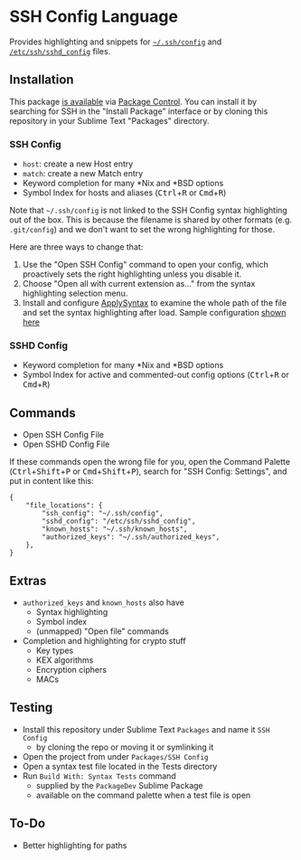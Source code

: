 # SSH Config Language

Provides highlighting and snippets for [`~/.ssh/config`][man-ssh-config] and [`/etc/ssh/sshd_config`][man-sshd-config] files.

## Installation

This package [is available][pkg] via [Package Control][pkg-ctrl]. You can install it by searching for SSH in the "Install Package" interface or by cloning this repository in your Sublime Text "Packages" directory.

### SSH Config

- `host`: create a new Host entry
- `match`: create a new Match entry
- Keyword completion for many \*Nix and \*BSD options
- Symbol Index for hosts and aliases
    (<kbd>Ctrl</kbd>+<kbd>R</kbd> or
     <kbd>Cmd</kbd>+<kbd>R</kbd>)

Note that `~/.ssh/config` is not linked to the SSH Config syntax highlighting
out of the box. This is because the filename is shared by other formats (e.g.
`.git/config`) and we don't want to set the wrong highlighting for those.

Here are three ways to change that:

1. Use the "Open SSH Config" command to open your config, which proactively
    sets the right highlighting unless you disable it.
2. Choose "Open all with current extension as..." from the syntax highlighting
    selection menu.
3. Install and configure [ApplySyntax][] to examine the whole path of the file
    and set the syntax highlighting after load. Sample configuration
    [shown here][applysyntax-config]

### SSHD Config

- Keyword completion for many \*Nix and \*BSD options
- Symbol Index for active and commented-out config options
    (<kbd>Ctrl</kbd>+<kbd>R</kbd> or
     <kbd>Cmd</kbd>+<kbd>R</kbd>)

## Commands

- Open SSH Config File
- Open SSHD Config File

If these commands open the wrong file for you, open the Command Palette
(<kbd>Ctrl</kbd>+<kbd>Shift</kbd>+<kbd>P</kbd> or
 <kbd>Cmd</kbd>+<kbd>Shift</kbd>+<kbd>P</kbd>), search for
 "SSH Config: Settings", and put in content like this:

``` jsonc
{
    "file_locations": {
        "ssh_config": "~/.ssh/config",
        "sshd_config": "/etc/ssh/sshd_config",
        "known_hosts": "~/.ssh/known_hosts",
        "authorized_keys": "~/.ssh/authorized_keys",
    },
}
```

## Extras

- `authorized_keys` and `known_hosts` also have
    + Syntax highlighting
    + Symbol index
    + (unmapped) "Open file" commands
- Completion and highlighting for crypto stuff
    + Key types
    + KEX algorithms
    + Encryption ciphers
    + MACs

## Testing

- Install this repository under Sublime Text `Packages` and name it `SSH Config`
    + by cloning the repo or moving it or symlinking it
- Open the project from under `Packages/SSH Config`
- Open a syntax test file located in the Tests directory
- Run `Build With: Syntax Tests` command
    + supplied by the `PackageDev` Sublime Package
    + available on the command palette when a test file is open

## To-Do

- Better highlighting for paths

[man-ssh-config]: https://man7.org/linux/man-pages/man5/ssh_config.5.html
[man-sshd-config]: https://man7.org/linux/man-pages/man5/sshd_config.5.html
[pkg]: https://packagecontrol.io/packages/SSH%20Config
[pkg-ctrl]: https://packagecontrol.io
[applysyntax]: https://packagecontrol.io/packages/ApplySyntax
[applysyntax-config]: https://github.com/robballou/sublimetext-sshconfig/issues/8#issuecomment-686492850
